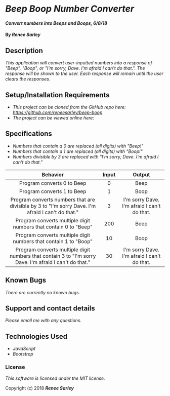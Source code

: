 # _Beep Boop Number Converter_

#### _Convert numbers into Beeps and Boops, 6/8/18_

#### By _**Renee Sarley**_

## Description

_This application will convert user-inputted numbers into a response of "Beep", "Boop", or "I'm sorry, Dave. I'm afraid I can't do that.". The response will be shown to the user. Each response will remain until the user clears the responses._

## Setup/Installation Requirements

* _This project can be cloned from the GitHub repo here: https://github.com/reneesarley/beep-boop_
* _The project can be viewed online here:_

## Specifications

* _Numbers that contain a 0 are replaced (all digits) with "Beep!"_
* _Numbers that contain a 1 are replaced (all digits) with "Boop!"_
* _Numbers divisible by 3 are replaced with "I'm sorry, Dave. I'm afraid I can't do that."_

|Behavior  |     Input     | Output|
|:----------:|:-------------:|:------:|
| Program converts 0 to Beep | 0 | Beep |
| Program converts 1 to Beep | 1  | Boop|
| Program converts numbers that are divisible by 3 to "I'm sorry Dave. I'm afraid I can't do that." | 3 | I'm sorry Dave. I'm afraid I can't do that. |
| Program converts multiple digit numbers that contain 0 to "Beep"   | 200 | Beep |
| Program converts multiple digit numbers that contain 1 to "Boop" | 10 | Boop |
| Program converts multiple digit numbers that contain 3 to "I'm sorry Dave. I'm afraid I can't do that." | 30 | I'm sorry Dave. I'm afraid I can't do that. |

## Known Bugs

_There are currently no known bugs._

## Support and contact details

_Please email me with any questions._

## Technologies Used

* _JavaScript_
* _Bootstrap_

### License

*This software is licensed under the MIT license.*

Copyright (c) 2018 **_Renee Sarley_**
